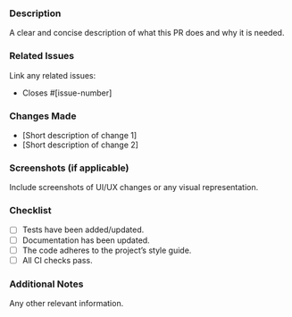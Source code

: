 ### Description

A clear and concise description of what this PR does and why it is needed.

### Related Issues

Link any related issues:

- Closes #[issue-number]

### Changes Made

- [Short description of change 1]
- [Short description of change 2]

### Screenshots (if applicable)

Include screenshots of UI/UX changes or any visual representation.

### Checklist

- [ ] Tests have been added/updated.
- [ ] Documentation has been updated.
- [ ] The code adheres to the project’s style guide.
- [ ] All CI checks pass.

### Additional Notes

Any other relevant information.

